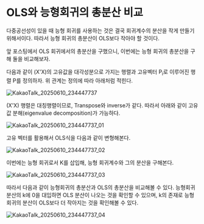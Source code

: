 # OLS와 능형회귀의 총분산 비교

다중공선성이 있을 때 능형 회귀를 사용하는 것은 결국 회귀계수의 분산을 작게 만들기 위해서이다. 
따라서 능형 회귀의 총분산이 OLS보다 작아야 할 것이다. 

앞 포스팅에서 OLS 회귀에서의 총분산을 구했으니, 이번에는 능형 회귀의 총분산을 구해 둘을 비교해보자. 

다음과 같이 (X'X)의 고유값을 대각성분으로 가지는 행렬과 고유벡터 P<sub>i</sub>로 이루어진 행렬 P를 정의하자. 
위 관계는 정의에 따라 아래처럼 적힌다.

![KakaoTalk_20250610_234447737](https://github.com/user-attachments/assets/bfc7c7b4-acbf-47a3-9ec5-849129f9350a)

(X'X) 행렬은 대칭행렬이므로, Transpose와 inverse가 같다. 
따라서 아래와 같이 고유값 분해(eigenvalue decomposition)가 가능하다. 

![KakaoTalk_20250610_234447737_01](https://github.com/user-attachments/assets/d0c70c7e-1d97-4a14-a539-28a4d523e2ee)

고유 벡터를 활용해서 OLS식을 다음과 같이 변형해본다. 

![KakaoTalk_20250610_234447737_02](https://github.com/user-attachments/assets/c9965d54-e738-4745-9f83-dab9a8e555bd)

이번에는 능형 회귀로서 K를 삽입해, 능형 회귀계수와 그의 분산을 구해본다.

![KakaoTalk_20250610_234447737_03](https://github.com/user-attachments/assets/769965fb-af32-4751-aad9-41a6f4863448)

따라서 다음과 같이 능형회귀의 총분산과 OLS의 총분산을 비교해볼 수 있다. 능형회귀 분산의 k에 0을 대입하면 OLS 분산이 나오는 것을 확인할 수 있으며,
k의 존재로 능형 회귀의 분산이 OLS보다 더 작아지는 것을 확인해볼 수 있다. 

![KakaoTalk_20250610_234447737_04](https://github.com/user-attachments/assets/0a703dfe-570e-480a-a230-d098c5e3307c)
